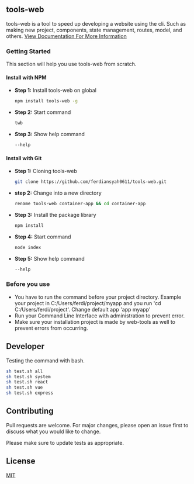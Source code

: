 ## tools-web

tools-web is a tool to speed up developing a website using the cli. Such as making new project, components, state management, routes, model, and others. [View Documentation For More Information](https://tools-web-eta.vercel.app/)

### Getting Started

This section will help you use tools-web from scratch.

#### Install with NPM

- **Step 1:** Install tools-web on global
  ```bash
  npm install tools-web -g
  ```
- **Step 2:** Start command
  ```bash
  twb
  ```
- **Step 3:** Show help command
  ```bash
  --help
  ```

#### Install with Git

- **Step 1:** Cloning tools-web
  ```bash
  git clone https://github.com/ferdiansyah0611/tools-web.git
  ```
- **step 2:** Change into a new directory
  ```bash
  rename tools-web container-app && cd container-app
  ```
- **Step 3:** Install the package library
  ```bash
  npm install
  ```
- **Step 4:** Start command
  ```bash
  node index
  ```
- **Step 5:** Show help command
  ```bash
  --help
  ```

### Before you use

- You have to run the command before your project directory.
  Example your project in C:/Users/ferdi/project/myapp and you run 'cd C:/Users/ferdi/project'. Change default app 'app myapp'
- Run your Command Line Interface with administration to prevent error.
- Make sure your installation project is made by web-tools as well to prevent errors from occurring.

## Developer

Testing the command with bash.

```bash
sh test.sh all
sh test.sh system
sh test.sh react
sh test.sh vue
sh test.sh express
```

## Contributing

Pull requests are welcome. For major changes, please open an issue first to discuss what you would like to change.

Please make sure to update tests as appropriate.

## License

[MIT](https://choosealicense.com/licenses/mit/)
